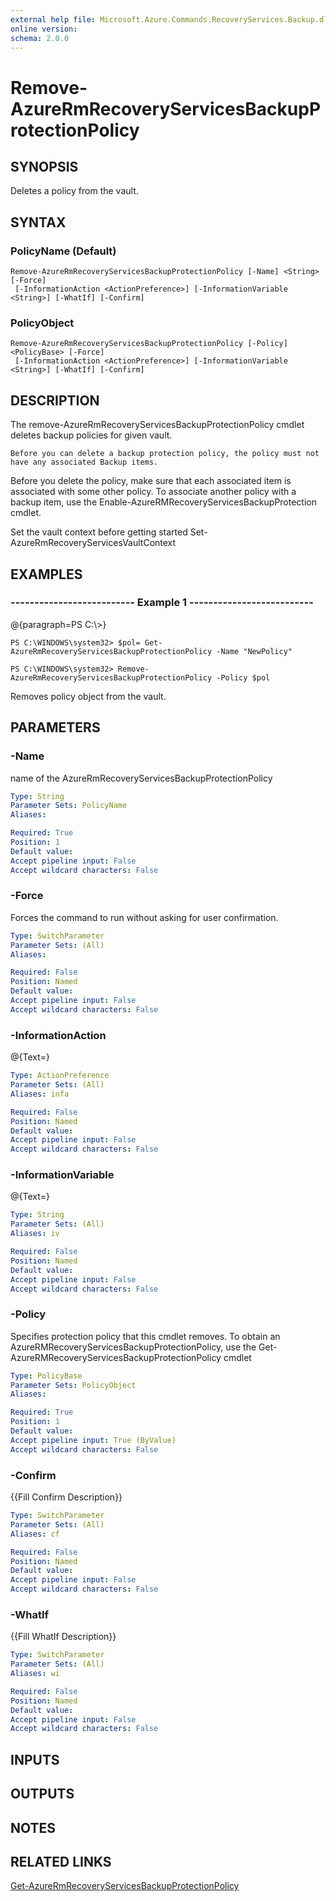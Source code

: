 ```yaml
---
external help file: Microsoft.Azure.Commands.RecoveryServices.Backup.dll-Help.xml
online version: 
schema: 2.0.0
---
```


# Remove-AzureRmRecoveryServicesBackupProtectionPolicy
## SYNOPSIS
Deletes a policy from the vault.

## SYNTAX

### PolicyName (Default)
```
Remove-AzureRmRecoveryServicesBackupProtectionPolicy [-Name] <String> [-Force]
 [-InformationAction <ActionPreference>] [-InformationVariable <String>] [-WhatIf] [-Confirm]
```

### PolicyObject
```
Remove-AzureRmRecoveryServicesBackupProtectionPolicy [-Policy] <PolicyBase> [-Force]
 [-InformationAction <ActionPreference>] [-InformationVariable <String>] [-WhatIf] [-Confirm]
```

## DESCRIPTION
The remove-AzureRmRecoveryServicesBackupProtectionPolicy cmdlet deletes backup policies for given vault.
    
    Before you can delete a backup protection policy, the policy must not have any associated Backup items.
Before you 
    delete the policy, make sure that each associated item is associated with some other policy.
To associate another policy 
    with a backup item, use the Enable-AzureRMRecoveryServicesBackupProtection cmdlet.

Set the vault context before getting started Set-AzureRmRecoveryServicesVaultContext

## EXAMPLES

### --------------------------  Example 1  --------------------------
@{paragraph=PS C:\\\>}

```
PS C:\WINDOWS\system32> $pol= Get-AzureRmRecoveryServicesBackupProtectionPolicy -Name "NewPolicy"

PS C:\WINDOWS\system32> Remove-AzureRmRecoveryServicesBackupProtectionPolicy -Policy $pol
```

Removes policy object from the vault.

## PARAMETERS

### -Name
name of the AzureRmRecoveryServicesBackupProtectionPolicy

```yaml
Type: String
Parameter Sets: PolicyName
Aliases: 

Required: True
Position: 1
Default value: 
Accept pipeline input: False
Accept wildcard characters: False
```

### -Force
Forces the command to run without asking for user confirmation.

```yaml
Type: SwitchParameter
Parameter Sets: (All)
Aliases: 

Required: False
Position: Named
Default value: 
Accept pipeline input: False
Accept wildcard characters: False
```

### -InformationAction
@{Text=}

```yaml
Type: ActionPreference
Parameter Sets: (All)
Aliases: infa

Required: False
Position: Named
Default value: 
Accept pipeline input: False
Accept wildcard characters: False
```

### -InformationVariable
@{Text=}

```yaml
Type: String
Parameter Sets: (All)
Aliases: iv

Required: False
Position: Named
Default value: 
Accept pipeline input: False
Accept wildcard characters: False
```

### -Policy
Specifies protection policy that this cmdlet removes.
To obtain an AzureRMRecoveryServicesBackupProtectionPolicy, use the 
        Get-AzureRMRecoveryServicesBackupProtectionPolicy cmdlet

```yaml
Type: PolicyBase
Parameter Sets: PolicyObject
Aliases: 

Required: True
Position: 1
Default value: 
Accept pipeline input: True (ByValue)
Accept wildcard characters: False
```

### -Confirm
{{Fill Confirm Description}}

```yaml
Type: SwitchParameter
Parameter Sets: (All)
Aliases: cf

Required: False
Position: Named
Default value: 
Accept pipeline input: False
Accept wildcard characters: False
```

### -WhatIf
{{Fill WhatIf Description}}

```yaml
Type: SwitchParameter
Parameter Sets: (All)
Aliases: wi

Required: False
Position: Named
Default value: 
Accept pipeline input: False
Accept wildcard characters: False
```

## INPUTS

## OUTPUTS

## NOTES

## RELATED LINKS

[Get-AzureRmRecoveryServicesBackupProtectionPolicy]()

